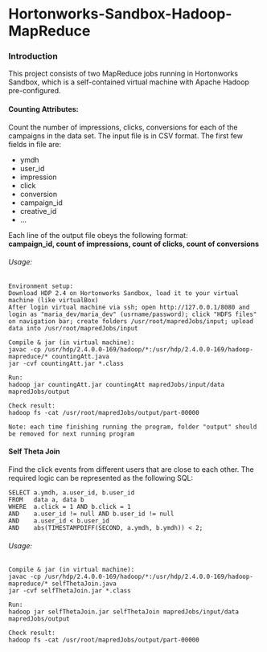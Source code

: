 # Hortonworks-Sandbox-Hadoop-MapReduce

### Introduction

This project consists of two MapReduce jobs running in Hortonworks Sandbox, which is a self-contained virtual machine with Apache Hadoop pre-configured. 

#### Counting Attributes: 

Count the number of impressions, clicks, conversions for each of the campaigns in the data set. The input file is in CSV format. The first few fields in file are:
- ymdh
- user_id
- impression
- click
- conversion
- campaign_id
- creative_id
- ...

Each line of the output file obeys the following format: <br>
	__campaign_id, count of impressions, count of clicks, count of conversions__

###### Usage:
	Environment setup:
	Download HDP 2.4 on Hortonworks Sandbox, load it to your virtual machine (like virtualBox)
	After login virtual machine via ssh; open http://127.0.0.1/8080 and login as "maria_dev/maria_dev" (usrname/password); click "HDFS files" on navigation bar; create folders /usr/root/mapredJobs/input; upload data into /usr/root/mapredJobs/input

	Compile & jar (in virtual machine): 
	javac -cp /usr/hdp/2.4.0.0-169/hadoop/*:/usr/hdp/2.4.0.0-169/hadoop-mapreduce/* countingAtt.java
	jar -cvf countingAtt.jar *.class
	
	Run: 
	hadoop jar countingAtt.jar countingAtt mapredJobs/input/data mapredJobs/output
	
	Check result: 
	hadoop fs -cat /usr/root/mapredJobs/output/part-00000
	
	Note: each time finishing running the program, folder "output" should be removed for next running program

#### Self Theta Join 

Find the click events from different users that are close to each other. The required logic can be represented as the following SQL:

	SELECT a.ymdh, a.user_id, b.user_id
	FROM   data a, data b
	WHERE  a.click = 1 AND b.click = 1
	AND    a.user_id != null AND b.user_id != null
	AND    a.user_id < b.user_id
	AND    abs(TIMESTAMPDIFF(SECOND, a.ymdh, b.ymdh)) < 2;

###### Usage: 

	Compile & jar (in virtual machine): 
	javac -cp /usr/hdp/2.4.0.0-169/hadoop/*:/usr/hdp/2.4.0.0-169/hadoop-mapreduce/* selfThetaJoin.java
	jar -cvf selfThetaJoin.jar *.class
	
	Run: 
	hadoop jar selfThetaJoin.jar selfThetaJoin mapredJobs/input/data mapredJobs/output
	
	Check result: 
	hadoop fs -cat /usr/root/mapredJobs/output/part-00000
